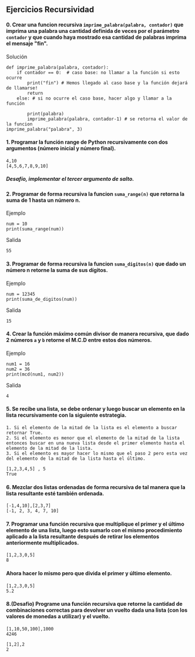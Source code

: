 ## Ejercicios Recursividad  


#### 0. Crear una funcion recursiva `imprime_palabra(palabra, contador)` que imprima una palabra una cantidad definida de veces por el parámetro `contador` y que cuando haya mostrado esa cantidad de palabras imprima el mensaje "fin".

Solución
```
def imprime_palabra(palabra, contador):
    if contador == 0:  # caso base: no llamar a la función si esto ocurre
        print("fin") # Hemos llegado al caso base y la función dejará de llamarse!
        return
    else: # si no ocurre el caso base, hacer algo y llamar a la función

        print(palabra)
        imprime_palabra(palabra, contador-1) # se retorna el valor de la funcion
imprime_palabra("palabra", 3)

```


#### 1. Programar la función range de Python recursivamente con dos argumentos (número inicial y número final).  
```
4,10
[4,5,6,7,8,9,10]
```
##### Desafío, implementar el tercer argumento de salto.  

#### 2. Programar de forma recursiva la funcion `suma_range(n)` que retorna la suma de 1 hasta un número n.
Ejemplo
```
num = 10
print(suma_range(num))
```
Salida
```
55
```
 

#### 3. Programar de forma recursiva la funcion `suma_digitos(n)` que dado un número n retorne la suma de sus dígitos.

Ejemplo
```
num = 12345
print(suma_de_digitos(num))
```

Salida
```
15
```

#### 4. Crear la función máximo común divisor de manera recursiva, que dado 2 números `a` y `b` retorne el M.C.D entre estos dos números.

Ejemplo 
```
num1 = 16
num2 = 36
print(mcd(num1, num2))
```

Salida
```
4
```

#### 5. Se recibe una lista, se debe ordenar y luego buscar un elemento en la lista recursivamente con la siguiente estrategia.
```  
1. Si el elemento de la mitad de la lista es el elemento a buscar retornar True.
2. Si el elemento es menor que el elemento de la mitad de la lista entonces buscar en una nueva lista desde el primer elemento hasta el elemento de la mitad de la lista.  
3. Si el elemento es mayor hacer lo mismo que el paso 2 pero esta vez del elemento de la mitad de la lista hasta el último.
```
```
[1,2,3,4,5] , 5  
True
``` 
#### 6. Mezclar dos listas ordenadas de forma recursiva de tal manera que la lista resultante esté también ordenada.  
```
[-1,4,10],[2,3,7]  
[-1, 2, 3, 4, 7, 10]
```  


#### 7. Programar una función recursiva que multiplique el primer y el último elemento de una lista, luego esto sumarlo con el mismo procedimiento aplicado a la lista resultante después de retirar los elementos anteriormente multiplicados.  
```
[1,2,3,0,5]
8
```
#### Ahora hacer lo mismo pero que divida el primer y último elemento.  
```
[1,2,3,0,5]
5.2
```  


#### 8.(Desafio) Programe una función recursiva que retorne la cantidad de combinaciones correctas para devolver un vuelto dada una lista (con los valores de monedas a utilizar) y el vuelto.   
```  
[1,10,50,100],1000
4246
```
```
[1,2],2
2
```
